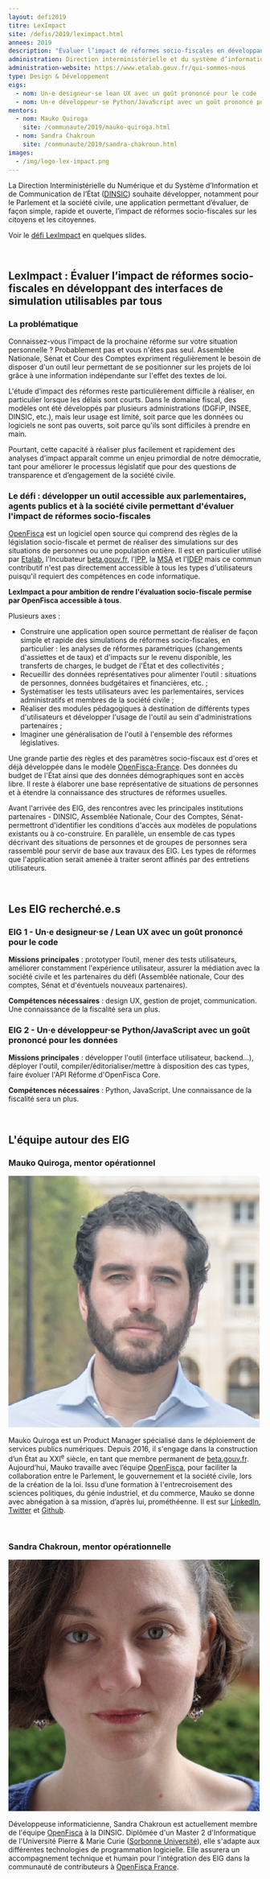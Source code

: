```yaml
---
layout: defi2019
titre: LexImpact
site: /defis/2019/leximpact.html
annees: 2019
description: "Évaluer l’impact de réformes socio-fiscales en développant des interfaces de simulation utilisables par tous"
administration: Direction interministérielle et du système d’information et de communication de l'Etat
administration-website: https://www.etalab.gouv.fr/qui-sommes-nous
type: Design & Développement
eigs:
  - nom: Un·e designeur·se lean UX avec un goût prononcé pour le code
  - nom: Un·e développeur·se Python/JavaScript avec un goût prononcé pour les données
mentors: 
  - nom: Mauko Quiroga
    site: /communaute/2019/mauko-quiroga.html
  - nom: Sandra Chakroun
    site: /communaute/2019/sandra-chakroun.html
images: 
  - /img/logo-lex-impact.png
---
```


La Direction Interministérielle du Numérique et du Système
d’Information et de Communication de l’État
([DINSIC](https://www.numerique.gouv.fr/)) souhaite développer,
notamment pour le Parlement et la société civile, une application
permettant d’évaluer, de façon simple, rapide et ouverte, l’impact de
réformes socio-fiscales sur les citoyens et les citoyennes.

Voir le [défi
LexImpact](https://speakerdeck.com/eig2018/pitch-leximpact-defi-eig3)
en quelques slides.

<br/>

## LexImpact : Évaluer l’impact de réformes socio-fiscales en développant des interfaces de simulation utilisables par tous

### La problématique

Connaissez-vous l'impact de la prochaine réforme sur votre situation
personnelle ? Probablement pas et vous n'êtes pas seul. Assemblée
Nationale, Sénat et Cour des Comptes expriment régulièrement le besoin
de disposer d'un outil leur permettant de se positionner sur les
projets de loi grâce à une information indépendante sur l'effet des
textes de loi.

L'étude d’impact des réformes reste particulièrement difficile à
réaliser, en particulier lorsque les délais sont courts. Dans le
domaine fiscal, des modèles ont été développés par plusieurs
administrations (DGFiP, INSEE, DINSIC, etc.), mais leur usage est
limité, soit parce que les données ou logiciels ne sont pas ouverts,
soit parce qu'ils sont difficiles à prendre en main.

Pourtant, cette capacité à réaliser plus facilement et rapidement des
analyses d’impact apparaît comme un enjeu primordial de notre
démocratie, tant pour améliorer le processus législatif que pour des
questions de transparence et d’engagement de la société civile.

### Le défi : développer un outil accessible aux parlementaires, agents publics et à la société civile permettant d'évaluer l'impact de réformes socio-fiscales

[OpenFisca](http://openfisca.org) est un logiciel open source qui
comprend des règles de la législation socio-fiscale et permet de
réaliser des simulations sur des situations de personnes ou une
population entière. Il est en particulier utilisé par
[Etalab](https://etalab.gouv.fr), l'Incubateur
[beta.gouv.fr](https://beta.gouv.fr), l'[IPP](https://www.ipp.eu), la
[MSA](http://www.msa.fr) et l'[IDEP](https://www.idep-fr.org) mais ce
commun contributif n'est pas directement accessible à tous les types
d'utilisateurs puisqu'il requiert des compétences en code
informatique.

**LexImpact a pour ambition de rendre l'évaluation socio-fiscale permise par OpenFisca accessible à tous**.  

Plusieurs axes :

* Construire une application open source permettant de réaliser de
  façon simple et rapide des simulations de réformes socio-fiscales,
  en particulier : les analyses de réformes paramétriques (changements
  d'assiettes et de taux) et d'impacts sur le revenu disponible, les
  transferts de charges, le budget de l'État et des collectivités ;
* Recueillir des données représentatives pour alimenter l'outil :
  situations de personnes, données budgétaires et financières, etc. ;
* Systématiser les tests utilisateurs avec les parlementaires,
  services administratifs et membres de la société civile ;
* Réaliser des modules pédagogiques à destination de différents types
  d'utilisateurs et développer l'usage de l'outil au sein
  d'administrations partenaires ;
* Imaginer une généralisation de l'outil à l'ensemble des réformes
  législatives.

Une grande partie des règles et des paramètres socio-fiscaux est
d'ores et déjà développée dans le modèle
[OpenFisca-France](https://fr.openfisca.org/legislation/). Des données
du budget de l'État ainsi que des données démographiques sont en accès
libre. Il reste à élaborer une base représentative de situations de
personnes et à étendre la connaissance des structures de réformes
usuelles.

Avant l'arrivée des EIG, des rencontres avec les principales
institutions partenaires - DINSIC, Assemblée Nationale, Cour des
Comptes, Sénat- permettront d'identifier les conditions d'accès aux
modèles de populations existants ou à co-construire. En parallèle, un
ensemble de cas types décrivant des situations de personnes et de
groupes de personnes sera rassemblé pour servir de base aux travaux
des EIG. Les types de réformes que l'application serait amenée à
traiter seront affinés par des entretiens utilisateurs.

<br/>

## Les EIG recherché.e.s

### EIG 1 - Un·e designeur·se / Lean UX avec un goût prononcé pour le code

**Missions principales** : prototyper l’outil, mener des tests
utilisateurs, améliorer constamment l'expérience utilisateur, assurer
la médiation avec la société civile et les partenaires du défi
(Assemblée nationale, Cour des comptes, Sénat et d'éventuels nouveaux
partenaires).

**Compétences nécessaires** : design UX, gestion de projet,
communication. Une connaissance de la fiscalité sera un plus.

### EIG 2 - Un·e développeur·se Python/JavaScript avec un goût prononcé pour les données

**Missions principales** : développer l'outil (interface utilisateur,
backend...), déployer l'outil, compiler/éditorialiser/mettre à
disposition des cas types, faire évoluer l'API Réforme d'OpenFisca
Core.

**Compétences nécessaires** : Python, JavaScript. Une connaissance de la fiscalité sera un plus.

<br/>

## L'équipe autour des EIG

### Mauko Quiroga, mentor opérationnel

![Mauko Quiroga](/img/communaute/mauko-quiroga.png)

Mauko Quiroga est un Product Manager spécialisé dans le déploiement de
services publics numériques. Depuis 2016, il s'engage dans la
construction d’un État au XXI<sup>e</sup> siècle, en tant que membre
permanent de [beta.gouv.fr](http://beta.gouv.fr). Aujourd’hui, Mauko
travaille avec l’équipe [OpenFisca](https://openfisca.org/fr/), pour
faciliter la collaboration entre le Parlement, le gouvernement et la
société civile, lors de la création de la loi. Issu d’une formation à
l'entrecroisement des sciences politiques, du génie industriel, et du
commerce, Mauko se donne avec abnégation à sa mission, d’après lui,
prométhéenne. Il est sur
[LinkedIn](https://www.linkedin.com/in/maukoquiroga/),
[Twitter](https://twitter.com/maukoquiroga) et
[Github](https://github.com/maukoquiroga).

<br/>

### Sandra Chakroun, mentor opérationnelle

![Sandra Chakroun](/img/communaute/sandra-chakroun.jpg)

Développeuse informaticienne, Sandra Chakroun est actuellement membre
de l'équipe [OpenFisca](https://openfisca.org/fr/) à la DINSIC.
Diplômée d'un Master 2 d'Informatique de l'Université Pierre & Marie
Curie ([Sorbonne Université](https://www.sorbonne-universite.fr)),
elle s'adapte aux différentes technologies de programmation
logicielle.  Elle assurera un accompagnement technique et humain pour
l'intégration des EIG dans la communauté de contributeurs à [OpenFisca
France](https://github.com/openfisca/openfisca-france/graphs/contributors).
